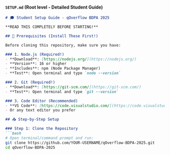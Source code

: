 #### `SETUP.md` (Root level - Detailed Student Guide)
```markdown
# 🎓 Student Setup Guide - qOverflow BDPA 2025

**READ THIS COMPLETELY BEFORE STARTING!**

## 🚀 Prerequisites (Install These First!)

Before cloning this repository, make sure you have:

### 1. Node.js (Required!)
- **Download**: [https://nodejs.org/](https://nodejs.org/)
- **Version**: 16 or higher
- **Includes**: npm (Node Package Manager)
- **Test**: Open terminal and type `node --version`

### 2. Git (Required!)
- **Download**: [https://git-scm.com/](https://git-scm.com/)
- **Test**: Open terminal and type `git --version`

### 3. Code Editor (Recommended)
- **VS Code**: [https://code.visualstudio.com/](https://code.visualstudio.com/)
- Or any text editor you prefer

## 📥 Step-by-Step Setup

### Step 1: Clone the Repository
```bash
# Open terminal/command prompt and run:
git clone https://github.com/YOUR-USERNAME/qOverflow-BDPA-2025.git
cd qOverflow-BDPA-2025